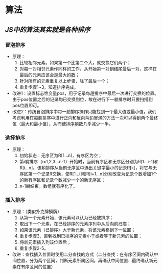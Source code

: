 # 算法

## *JS中的算法其实就是各种排序*

### 冒泡排序

- 原理：
   1. 比较相邻元素。如果第一个比第二个大，就交换它们两个；
   2. 对每一对相邻元素作同样的工作，从开始第一对到结尾最后一对，这样在最后的元素应该会是最大的数；
   3. 针对所有的元素重复以上步骤，除了最后一个；
   4. 重复步骤1~3，知道排序完成。
- 改进1：设置标志性变量pos，用于记录每趟排序中最后一次进行交换的位置。由于pos位置之后的记录均已交换到位，故在进行下一躺排序时只要扫描到pos位置即可。
- 改进2：传统冒泡排序中每一趟排序操作只能找到一个最大值或最小值，我们考虑利用在每趟排序中进行正向和反向两边冒泡的方法一次可以得到两个最终值（最大和最小值），从而使排序躺数几乎减少一半。

### 选择排序

- 原理：
   1. 初始状态：无序区为R[1...n]，有序区为空；
   2. 第i躺排序（i=1,2,3...n-1）开始时，当前有序区和无序区分别为R[1...i-1]和R[i...n]。该躺排序从当前无序区中选出关键字最小的记录R[k]，将它与无序区第一个记录R交换，使R[1...i]和R[i+1...n]分别改变为记录个数增加1个的新有序区和记录个数减少一个的新无序区；
   3. n-1躺结束，数组就有序化了。

### 插入排序

- 原理：（类似扑克牌摸牌）
   1. 从第一个元素开始，该元素可以认为已经被排序；
   2. 取出下一个元素，在已经排序的元素序列中从后向前扫描；
   3. 如果该元素（已排序）大于新元素，将该元素移到下一位置；
   4. 重复步骤3，直到找到已排序的元素小于或者等于新元素的位置；
   5. 将新元素插入到该位置后；
   6. 重复步骤2-5。
- 改进：查找插入位置时使用二分查找的方式（二分查找：在有序区间内确认中间位置，分为两个区间，判断元素所属区间，再确认中间位置...最终确认新元素在有序区间的位置）

